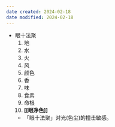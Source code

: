 ```yaml
---
date created: 2024-02-18
date modified: 2024-02-18
---
```

- 眼十法聚
    1. 地
    2. 水
    3. 火
    4. 风
    5. 颜色
    6. 香
    7. 味
    8. 食素
    9. 命根
    10. **[[眼净色]]** 
    - 「眼十法聚」对光(色尘)的撞击敏感。
